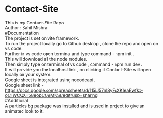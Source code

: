 # Contact-Site
This is my Contact-Site Repo.
<br>
Author : Sahil Mishra
<br>
#Documentation
<br>
The project is set on vite framework.
<br>
To run the project locally go to Github desktop , clone the repo and open on vs code.
<br>
Further in vs code open terminal and type command - npm init . 
<br>
This will download all the node modules.
<br>
Then simply type on terminal of vs code , command - npm run dev . 
<br>
It will provide you the localhost link , on clicking it Contact-Site will open locally on your system.
<br>
Google sheet is integrated using nocodeapi . 
<br>
Google sheet link - https://docs.google.com/spreadsheets/d/115iJ57nl8yFcXKIeaEwfkx-oC1WCQXT58eopCO9MKSI/edit?usp=sharing
<br>
#Additional
<br>
A particles bg package was installed and is used in project to give an animated look to it.
<br>
